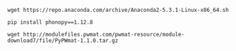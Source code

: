 
`wget https://repo.anaconda.com/archive/Anaconda2-5.3.1-Linux-x86_64.sh`

`pip install phonopy==1.12.8`

`wget http://modulefiles.pwmat.com/pwmat-resource/module-download7/file/PyPWmat-1.1.0.tar.gz`